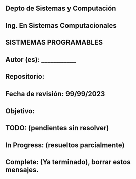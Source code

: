 ## Depto de Sistemas y Computación
## Ing. En Sistemas Computacionales
## SISTMEMAS PROGRAMABLES 
## Autor (es): ___________
## Repositorio:  
## Fecha de revisión:   99/99/2023
## Objetivo:
##   

## TODO: (pendientes sin resolver)
##
##
## In Progress: (resueltos parcialmente)
##
##
## Complete:  (Ya terminado), borrar estos mensajes.
##
##

